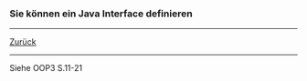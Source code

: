 ### Sie können ein Java Interface definieren

---

[Zurück](100vererbung.md)

---
Siehe OOP3 S.11-21
